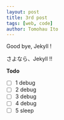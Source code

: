 ```yaml
---
layout: post
title: 3rd post
tags: [web, code]
author: Tomohau Ito
---
```

Good bye, Jekyll !  

さよなら、Jekyll !!  

**Todo**  

- [ ] 1 debug
- [ ] 2 debug
- [ ] 3 debug
- [ ] 4 debug
- [ ] 5 sleep
